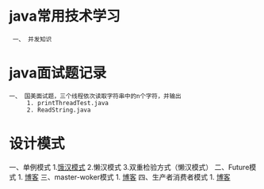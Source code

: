 # java常用技术学习
     一、 并发知识

# java面试题记录
    一、 国美面试题，三个线程依次读取字符串中的n个字符，并输出
         1. printThreadTest.java
         2. ReadString.java

# 设计模式
一、单例模式
    1.[饿汉模式](https://github.com/iqijun/javastudy/tree/master/src/main/java/com/fullstacker/study/designpattern/singleton)
    2.懒汉模式
    3.双重检验方式（懒汉模式）
二、Future模式
    1. [博客](http://www.full-stacker.com/archives/271)
三、master-woker模式
    1. [博客](http://www.full-stacker.com/archives/274)
四、生产者消费者模式
    1. [博客](http://www.full-stacker.com/archives/279)